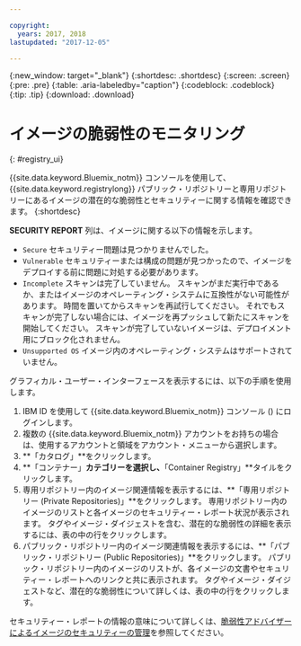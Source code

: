 ```yaml
---

copyright:
  years: 2017, 2018
lastupdated: "2017-12-05"

---
```


{:new_window: target="_blank"}
{:shortdesc: .shortdesc}
{:screen: .screen}
{:pre: .pre}
{:table: .aria-labeledby="caption"}
{:codeblock: .codeblock}
{:tip: .tip}
{:download: .download}


# イメージの脆弱性のモニタリング
{: #registry_ui}

{{site.data.keyword.Bluemix_notm}} コンソールを使用して、{{site.data.keyword.registrylong}} パブリック・リポジトリーと専用リポジトリーにあるイメージの潜在的な脆弱性とセキュリティーに関する情報を確認できます。
{:shortdesc}

**SECURITY REPORT** 列は、イメージに関する以下の情報を示します。
-   `Secure` セキュリティー問題は見つかりませんでした。
-   `Vulnerable` セキュリティーまたは構成の問題が見つかったので、イメージをデプロイする前に問題に対処する必要があります。
-   `Incomplete` スキャンは完了していません。 スキャンがまだ実行中であるか、またはイメージのオペレーティング・システムに互換性がない可能性があります。 時間を置いてからスキャンを再試行してください。 それでもスキャンが完了しない場合には、イメージを再プッシュして新たにスキャンを開始してください。 スキャンが完了していないイメージは、デプロイメント用にブロック化されません。
-   `Unsupported OS` イメージ内のオペレーティング・システムはサポートされていません。

グラフィカル・ユーザー・インターフェースを表示するには、以下の手順を使用します。

1.  IBM ID を使用して {{site.data.keyword.Bluemix_notm}} コンソール ([](https://console.bluemix.net)) にログインします。
2.  複数の {{site.data.keyword.Bluemix_notm}} アカウントをお持ちの場合は、使用するアカウントと領域をアカウント・メニューから選択します。
3.  **「カタログ」**をクリックします。
4.  **「コンテナー」**カテゴリーを選択し、**「Container Registry」**タイルをクリックします。
5.  専用リポジトリー内のイメージ関連情報を表示するには、**「専用リポジトリー (Private Repositories)」**をクリックします。 専用リポジトリー内のイメージのリストと各イメージのセキュリティー・レポート状況が表示されます。 タグやイメージ・ダイジェストを含む、潜在的な脆弱性の詳細を表示するには、表の中の行をクリックします。
6.  パブリック・リポジトリー内のイメージ関連情報を表示するには、**「パブリック・リポジトリー (Public Repositories)」**をクリックします。 パブリック・リポジトリー内のイメージのリストが、各イメージの文書やセキュリティー・レポートへのリンクと共に表示されます。 タグやイメージ・ダイジェストなど、潜在的な脆弱性について詳しくは、表の中の行をクリックします。

セキュリティー・レポートの情報の意味について詳しくは、[脆弱性アドバイザーによるイメージのセキュリティーの管理](../va/va_index.html)を参照してください。

